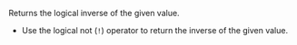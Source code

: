 Returns the logical inverse of the given value.

- Use the logical not (`!`) operator to return the inverse of the given value.